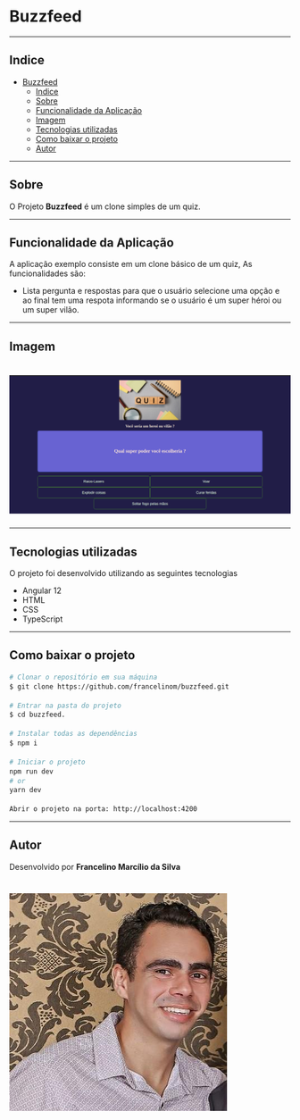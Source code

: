 # Buzzfeed

---

## Indice

- [Buzzfeed](#buzzfeed)
  - [Indice](#indice)
  - [Sobre](#sobre)
  - [Funcionalidade da Aplicação](#funcionalidade-da-aplicação)
  - [Imagem](#imagem)
  - [Tecnologias utilizadas](#tecnologias-utilizadas)
  - [Como baixar o projeto](#como-baixar-o-projeto)
  - [Autor](#autor)
  
---

## Sobre 

O Projeto **Buzzfeed** é um clone simples de um quiz.

---

## Funcionalidade da Aplicação

A aplicação exemplo consiste em um clone básico de um quiz, As funcionalidades são:
- Lista pergunta e respostas para que o usuário selecione uma opção e ao final tem uma respota informando se o usuário é um super héroi ou um super vilão.

---
## Imagem

<h1>
  <img src="src/assets/images/tela01.png">
</h1>


---
## Tecnologias utilizadas 

O projeto foi desenvolvido utilizando as seguintes tecnologias
- Angular 12
- HTML
- CSS
- TypeScript

---

## Como baixar o projeto

```bash
# Clonar o repositório em sua máquina 
$ git clone https://github.com/francelinom/buzzfeed.git

# Entrar na pasta do projeto 
$ cd buzzfeed.

# Instalar todas as dependências 
$ npm i

# Iniciar o projeto 
npm run dev
# or
yarn dev

Abrir o projeto na porta: http://localhost:4200
```

---
## Autor

Desenvolvido por **Francelino Marcílio da Silva** 
<h1>
  <img src="src/assets/images/eu.jpeg">
</h1>

